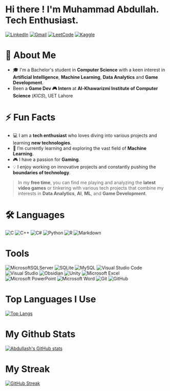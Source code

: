 # Hi there ! I'm Muhammad Abdullah. Tech Enthusiast.
[![LinkedIn](https://img.shields.io/badge/linkedin-%230077B5.svg?style=for-the-badge&logo=linkedin&logoColor=white)](https://www.linkedin.com/in/muhammad-abdullah-ilyas/)
[![Gmail](https://img.shields.io/badge/Gmail-D14836?style=for-the-badge&logo=gmail&logoColor=white)](mailto:mu.abdullahtech@gmail.com)
[![LeetCode](https://img.shields.io/badge/LeetCode-000000?style=for-the-badge&logo=LeetCode&logoColor=#d16c06)](https://leetcode.com/u/muabdullahtech/)
[![Kaggle](https://img.shields.io/badge/Kaggle-035a7d?style=for-the-badge&logo=kaggle&logoColor=white)](https://www.kaggle.com/abdullahtech)

# 🚀 About Me
- 🎓 I'm a Bachelor's student in **Computer Science** with a keen interest in **Artificial Intelligence**, **Machine Learning**, **Data Analytics** and **Game Development**. 
- Been a **Game Dev 🎮 Intern** at **Al-Khawarizmi Institute of Computer Science** (*KICS*), UET Lahore

# ⚡ Fun Facts
- 💻 I am a **tech enthusiast** who loves diving into various projects and learning **new technologies**.
- 🌱 I’m currently learning and exploring the vast field of **Machine Learning**.
- 🎮 I have a passion for **Gaming**.
- 💡 I enjoy working on innovative projects and constantly pushing the **boundaries of technology**.

>In my **free time**, you can find me playing and analyzing the **latest video games** or tinkering with various tech projects that combine my interests in **Data Analytics**, **AI**, **ML**, and **Game Development**.

# 🛠️ Languages 
![C](https://img.shields.io/badge/c-%2300599C.svg?style=for-the-badge&logo=c&logoColor=white)
![C++](https://img.shields.io/badge/C++-00599C?style=for-the-badge&logo=cplusplus&logoColor=white)
![C#](https://img.shields.io/badge/C%23-239120?style=for-the-badge&logo=csharp&logoColor=white)
![Python](https://img.shields.io/badge/Python-3776AB?style=for-the-badge&logo=python&logoColor=white)
![R](https://img.shields.io/badge/r-%23276DC3.svg?style=for-the-badge&logo=r&logoColor=white)
![Markdown](https://img.shields.io/badge/markdown-%23000000.svg?style=for-the-badge&logo=markdown&logoColor=white)


# Tools
![MicrosoftSQLServer](https://img.shields.io/badge/Microsoft%20SQL%20Server-CC2927?style=for-the-badge&logo=microsoft%20sql%20server&logoColor=white)
![SQLite](https://img.shields.io/badge/SQLite-003B57?style=for-the-badge&logo=sqlite&logoColor=white)
![MySQL](https://img.shields.io/badge/mysql-4479A1.svg?style=for-the-badge&logo=mysql&logoColor=white)
![Visual Studio Code](https://img.shields.io/badge/Visual%20Studio%20Code-0078d7.svg?style=for-the-badge&logo=visual-studio-code&logoColor=white)
![Visual Studio](https://img.shields.io/badge/Visual%20Studio-5C2D91.svg?style=for-the-badge&logo=visual-studio&logoColor=white)
![Obsidian](https://img.shields.io/badge/Obsidian-%23483699.svg?style=for-the-badge&logo=obsidian&logoColor=white)
![Unity](https://img.shields.io/badge/Unity-100000?style=for-the-badge&logo=unity&logoColor=white)
![Microsoft Excel](https://img.shields.io/badge/Microsoft_Excel-217346?style=for-the-badge&logo=microsoft-excel&logoColor=white)
![Microsoft PowerPoint](https://img.shields.io/badge/Microsoft_PowerPoint-B7472A?style=for-the-badge&logo=microsoft-powerpoint&logoColor=white)
![Microsoft Word](https://img.shields.io/badge/Microsoft_Word-2B579A?style=for-the-badge&logo=microsoft-word&logoColor=white)
![Git](https://img.shields.io/badge/Git-F05032?style=for-the-badge&logo=git&logoColor=white)
![GitHub](https://img.shields.io/badge/GitHub-181717?style=for-the-badge&logo=github&logoColor=white)


# Top Languages I Use
[![Top Langs](https://github-readme-stats.vercel.app/api/top-langs/?username=muabdullahtech&layout=donut&theme=dracula)](https://github.com/muabdullahtech)

# My Github Stats
[![Abdullash's GitHub stats](https://github-readme-stats.vercel.app/api?username=muabdullahtech&show_icons=true&theme=dracula&hide=contribs,issues,prs)](https://github.com/muabdullahtech)

# My Streak
[![GitHub Streak](https://github-readme-streak-stats.herokuapp.com?user=muabdullahtech&theme=dracula&hide_border=true&mode=weekly&hide_longest_streak=true)](https://github.com/muabdullahtech)
